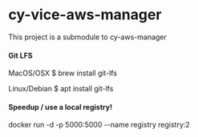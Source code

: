 # cy-vice-aws-manager

This project is a submodule to cy-aws-manager


#### Git LFS

MacOS/OSX
$ brew install git-lfs

Linux/Debian
$ apt install git-lfs

#### Speedup / use a local registry!

docker run -d -p 5000:5000 --name registry registry:2
